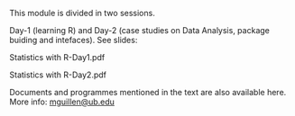 This module is divided in two sessions. 

Day-1 (learning R) and Day-2 (case studies on Data Analysis, package buiding and intefaces). See slides:

  Statistics with R-Day1.pdf
  
  Statistics with R-Day2.pdf

Documents and programmes mentioned in the text are also available here.
More info: mguillen@ub.edu
